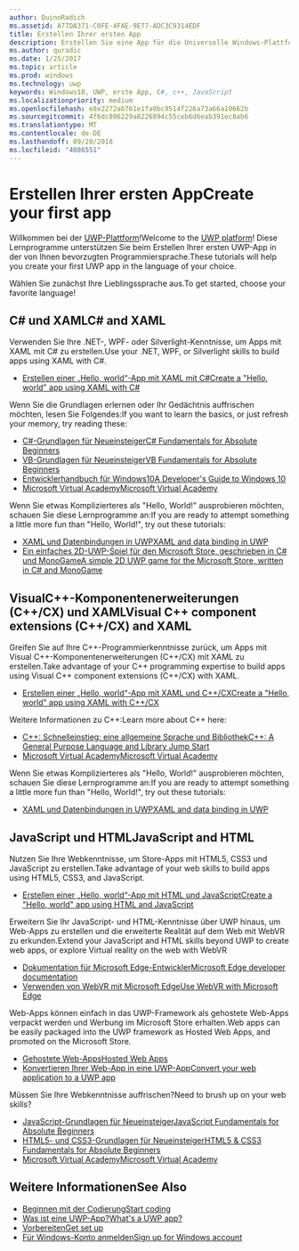 ```yaml
---
author: QuinnRadich
ms.assetid: A77DA371-C0FE-4FAE-9E77-ADC3C9314EDF
title: Erstellen Ihrer ersten App
description: Erstellen Sie eine App für die Universelle Windows-Plattform (UWP) für Windows10 mithilfe Ihrer bevorzugten Programmiersprache.
ms.author: quradic
ms.date: 1/25/2017
ms.topic: article
ms.prod: windows
ms.technology: uwp
keywords: Windows10, UWP, erste App, C#, c++, JavaScript
ms.localizationpriority: medium
ms.openlocfilehash: e8e2272ab761e1fa0bc9514f226a73a66a10662b
ms.sourcegitcommit: 4f6dc806229a8226894c55ceb6d6eab391ec8ab6
ms.translationtype: MT
ms.contentlocale: de-DE
ms.lasthandoff: 09/20/2018
ms.locfileid: "4086551"
---
```

# <a name="create-your-first-app"></a><span data-ttu-id="f5519-104">Erstellen Ihrer ersten App</span><span class="sxs-lookup"><span data-stu-id="f5519-104">Create your first app</span></span>

<span data-ttu-id="f5519-105">Willkommen bei der [UWP-Plattform](universal-application-platform-guide.md)!</span><span class="sxs-lookup"><span data-stu-id="f5519-105">Welcome to the [UWP platform](universal-application-platform-guide.md)!</span></span> <span data-ttu-id="f5519-106">Diese Lernprogramme unterstützen Sie beim Erstellen Ihrer ersten UWP-App in der von Ihnen bevorzugten Programmiersprache.</span><span class="sxs-lookup"><span data-stu-id="f5519-106">These tutorials will help you create your first UWP app in the language of your choice.</span></span>

<span data-ttu-id="f5519-107">Wählen Sie zunächst Ihre Lieblingssprache aus.</span><span class="sxs-lookup"><span data-stu-id="f5519-107">To get started, choose your favorite language!</span></span>

## <a name="c-and-xaml"></a><span data-ttu-id="f5519-108">C# und XAML</span><span class="sxs-lookup"><span data-stu-id="f5519-108">C# and XAML</span></span>

<span data-ttu-id="f5519-109">Verwenden Sie Ihre .NET-, WPF- oder Silverlight-Kenntnisse, um Apps mit XAML mit C# zu erstellen.</span><span class="sxs-lookup"><span data-stu-id="f5519-109">Use your .NET, WPF, or Silverlight skills to build apps using XAML with C#.</span></span>

* [<span data-ttu-id="f5519-110">Erstellen einer „Hello, world“-App mit XAML mit C#</span><span class="sxs-lookup"><span data-stu-id="f5519-110">Create a "Hello, world" app using XAML with C#</span></span>](create-a-hello-world-app-xaml-universal.md)

<span data-ttu-id="f5519-111">Wenn Sie die Grundlagen erlernen oder Ihr Gedächtnis auffrischen möchten, lesen Sie Folgendes:</span><span class="sxs-lookup"><span data-stu-id="f5519-111">If you want to learn the basics, or just refresh your memory, try reading these:</span></span>

* [<span data-ttu-id="f5519-112">C#-Grundlagen für Neueinsteiger</span><span class="sxs-lookup"><span data-stu-id="f5519-112">C# Fundamentals for Absolute Beginners</span></span>](https://go.microsoft.com/fwlink/?linkid=850801)
* [<span data-ttu-id="f5519-113">VB-Grundlagen für Neueinsteiger</span><span class="sxs-lookup"><span data-stu-id="f5519-113">VB Fundamentals for Absolute Beginners</span></span>](https://go.microsoft.com/fwlink/?linkid=850802)
* [<span data-ttu-id="f5519-114">Entwicklerhandbuch für Windows10</span><span class="sxs-lookup"><span data-stu-id="f5519-114">A Developer's Guide to Windows 10</span></span>](https://go.microsoft.com/fwlink/?linkid=850804)
* [<span data-ttu-id="f5519-115">Microsoft Virtual Academy</span><span class="sxs-lookup"><span data-stu-id="f5519-115">Microsoft Virtual Academy</span></span>](http://www.microsoftvirtualacademy.com/)

<span data-ttu-id="f5519-116">Wenn Sie etwas Komplizierteres als "Hello, World!" ausprobieren möchten, schauen Sie diese Lernprogramme an:</span><span class="sxs-lookup"><span data-stu-id="f5519-116">If you are ready to attempt something a little more fun than "Hello, World!", try out these tutorials:</span></span>

* [<span data-ttu-id="f5519-117">XAML und Datenbindungen in UWP</span><span class="sxs-lookup"><span data-stu-id="f5519-117">XAML and data binding in UWP</span></span>](xaml-basics-intro.md)
* [<span data-ttu-id="f5519-118">Ein einfaches 2D-UWP-Spiel für den Microsoft Store, geschrieben in C# und MonoGame</span><span class="sxs-lookup"><span data-stu-id="f5519-118">A simple 2D UWP game for the Microsoft Store, written in C# and MonoGame</span></span>](get-started-tutorial-game-mg2d.md)


## <a name="visual-c-component-extensions-ccx-and-xaml"></a><span data-ttu-id="f5519-119">VisualC++-Komponentenerweiterungen (C++/CX) und XAML</span><span class="sxs-lookup"><span data-stu-id="f5519-119">Visual C++ component extensions (C++/CX) and XAML</span></span>

<span data-ttu-id="f5519-120">Greifen Sie auf Ihre C++-Programmierkenntnisse zurück, um Apps mit Visual C++-Komponentenerweiterungen (C++/CX) mit XAML zu erstellen.</span><span class="sxs-lookup"><span data-stu-id="f5519-120">Take advantage of your C++ programming expertise to build apps using Visual C++ component extensions (C++/CX) with XAML.</span></span>

* [<span data-ttu-id="f5519-121">Erstellen einer „Hello, world“-App mit XAML und C++/CX</span><span class="sxs-lookup"><span data-stu-id="f5519-121">Create a "Hello, world" app using XAML with C++/CX</span></span>](create-a-basic-windows-10-app-in-cpp.md)

<span data-ttu-id="f5519-122">Weitere Informationen zu C++:</span><span class="sxs-lookup"><span data-stu-id="f5519-122">Learn more about C++ here:</span></span>

* [<span data-ttu-id="f5519-123">C++: Schnelleinstieg: eine allgemeine Sprache und Bibliothek</span><span class="sxs-lookup"><span data-stu-id="f5519-123">C++: A General Purpose Language and Library Jump Start</span></span>](http://www.microsoftvirtualacademy.com/training-courses/c-a-general-purpose-language-and-library-jump-start)
* [<span data-ttu-id="f5519-124">Microsoft Virtual Academy</span><span class="sxs-lookup"><span data-stu-id="f5519-124">Microsoft Virtual Academy</span></span>](http://go.microsoft.com/fwlink/p/?LinkID=389916)

<span data-ttu-id="f5519-125">Wenn Sie etwas Komplizierteres als "Hello, World!" ausprobieren möchten, schauen Sie diese Lernprogramme an:</span><span class="sxs-lookup"><span data-stu-id="f5519-125">If you are ready to attempt something a little more fun than "Hello, World!", try out these tutorials:</span></span>

* [<span data-ttu-id="f5519-126">XAML und Datenbindungen in UWP</span><span class="sxs-lookup"><span data-stu-id="f5519-126">XAML and data binding in UWP</span></span>](xaml-basics-intro.md)

## <a name="javascript-and-html"></a><span data-ttu-id="f5519-127">JavaScript und HTML</span><span class="sxs-lookup"><span data-stu-id="f5519-127">JavaScript and HTML</span></span>

<span data-ttu-id="f5519-128">Nutzen Sie Ihre Webkenntnisse, um Store-Apps mit HTML5, CSS3 und JavaScript zu erstellen.</span><span class="sxs-lookup"><span data-stu-id="f5519-128">Take advantage of your web skills to build apps using HTML5, CSS3, and JavaScript.</span></span>

* [<span data-ttu-id="f5519-129">Erstellen einer „Hello, world“-App mit HTML und JavaScript</span><span class="sxs-lookup"><span data-stu-id="f5519-129">Create a "Hello, world" app using HTML and JavaScript</span></span>](create-a-hello-world-app-js-uwp.md)

<span data-ttu-id="f5519-130">Erweitern Sie Ihr JavaScript- und HTML-Kenntnisse über UWP hinaus, um Web-Apps zu erstellen und die erweiterte Realität auf dem Web mit WebVR zu erkunden.</span><span class="sxs-lookup"><span data-stu-id="f5519-130">Extend your JavaScript and HTML skills beyond UWP to create web apps, or explore Virtual reality on the web with WebVR</span></span>

* [<span data-ttu-id="f5519-131">Dokumentation für Microsoft Edge-Entwickler</span><span class="sxs-lookup"><span data-stu-id="f5519-131">Microsoft Edge developer documentation</span></span>](https://docs.microsoft.com/microsoft-edge/)
* [<span data-ttu-id="f5519-132">Verwenden von WebVR mit Microsoft Edge</span><span class="sxs-lookup"><span data-stu-id="f5519-132">Use WebVR with Microsoft Edge</span></span>](https://docs.microsoft.com/en-us/microsoft-edge/webvr/)

<span data-ttu-id="f5519-133">Web-Apps können einfach in das UWP-Framework als gehostete Web-Apps verpackt werden und Werbung im Microsoft Store erhalten.</span><span class="sxs-lookup"><span data-stu-id="f5519-133">Web apps can be easily packaged into the UWP framework as Hosted Web Apps, and promoted on the Microsoft Store.</span></span>

* [<span data-ttu-id="f5519-134">Gehostete Web-Apps</span><span class="sxs-lookup"><span data-stu-id="f5519-134">Hosted Web Apps</span></span>](https://developer.microsoft.com/windows/bridges/hosted-web-apps)
* [<span data-ttu-id="f5519-135">Konvertieren Ihrer Web-App in eine UWP-App</span><span class="sxs-lookup"><span data-stu-id="f5519-135">Convert your web application to a UWP app</span></span>](../porting/hwa-create-windows.md)

<span data-ttu-id="f5519-136">Müssen Sie Ihre Webkenntnisse auffrischen?</span><span class="sxs-lookup"><span data-stu-id="f5519-136">Need to brush up on your web skills?</span></span>

* [<span data-ttu-id="f5519-137">JavaScript-Grundlagen für Neueinsteiger</span><span class="sxs-lookup"><span data-stu-id="f5519-137">JavaScript Fundamentals for Absolute Beginners</span></span>](http://www.microsoftvirtualacademy.com/training-courses/javascript-fundamentals-for-absolute-beginners)
* [<span data-ttu-id="f5519-138">HTML5- und CSS3-Grundlagen für Neueinsteiger</span><span class="sxs-lookup"><span data-stu-id="f5519-138">HTML5 & CSS3 Fundamentals for Absolute Beginners</span></span>](http://www.microsoftvirtualacademy.com/training-courses/html5-css3-fundamentals-development-for-absolute-beginners)
* [<span data-ttu-id="f5519-139">Microsoft Virtual Academy</span><span class="sxs-lookup"><span data-stu-id="f5519-139">Microsoft Virtual Academy</span></span>](http://go.microsoft.com/fwlink/p/?LinkID=389916)

## <a name="see-also"></a><span data-ttu-id="f5519-140">Weitere Informationen</span><span class="sxs-lookup"><span data-stu-id="f5519-140">See Also</span></span>

* [<span data-ttu-id="f5519-141">Beginnen mit der Codierung</span><span class="sxs-lookup"><span data-stu-id="f5519-141">Start coding</span></span>](create-uwp-apps.md)
* [<span data-ttu-id="f5519-142">Was ist eine UWP-App?</span><span class="sxs-lookup"><span data-stu-id="f5519-142">What's a UWP app?</span></span>](universal-application-platform-guide.md)
* [<span data-ttu-id="f5519-143">Vorbereiten</span><span class="sxs-lookup"><span data-stu-id="f5519-143">Get set up</span></span>](get-set-up.md)
* [<span data-ttu-id="f5519-144">Für Windows-Konto anmelden</span><span class="sxs-lookup"><span data-stu-id="f5519-144">Sign up for Windows account</span></span>](sign-up.md)
